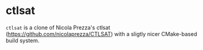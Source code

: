# ctlsat

`ctlsat` is a clone of Nicola Prezza's ctlsat (https://github.com/nicolaprezza/CTLSAT) with a sligtly nicer CMake-based build system.

